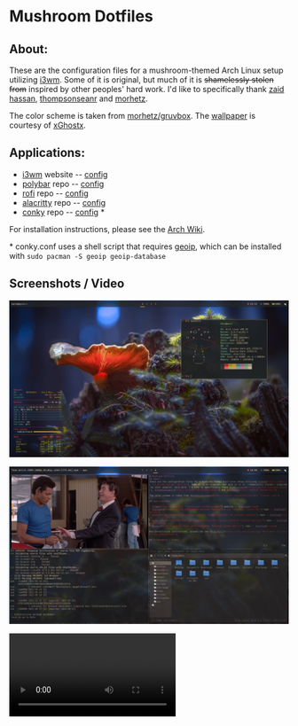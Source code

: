 # Mushroom Dotfiles
## About:
These are the configuration files for a mushroom-themed Arch Linux setup utilizing [i3wm](https://i3wm.org "i3 Window Manager Website"). Some of it is original, but much of it is ~~shamelessly stolen from~~ inspired by other peoples' hard work. I'd like to specifically thank [zaid hassan](https://github.com/zaid-hassan/), [thompsonseanr](https://github.com/thompsonseanr/) and [morhetz](https://github.com/morhetz/).

The color scheme is taken from [morhetz/gruvbox](https://github.com/morhetz/gruvbox "Gruvbox repo"). The [wallpaper](i3/mush-wallpaper.jpg "Wallpaper used in this theme") is courtesy of [xGhostx](https://wall.alphacoders.com/profile.php?id=54003).

## Applications:

* [i3wm](https://i3wm.org/ "Lightweight window manager") website -- [config](/i3)
* [polybar](https://github.com/polybar/polybar "Attractive and functional status bar") repo -- [config](/polybar)
* [rofi](https://github.com/davatorium/rofi "Window switcher and program launcher") repo -- [config](/rofi)
* [alacritty](https://github.com/alacritty/alacritty "Cross platform terminal emulator") repo -- [config](/alacritty)
* [conky](https://github.com/brndnmtthws/conky "Desktop system monitor") repo -- [config](/conky) *

For installation instructions, please see the [Arch Wiki](https://wiki.archlinux.org/ "Arch Wiki for installing each package").

\* conky.conf uses a shell script that requires [geoip](https://archlinux.org/packages/extra/x86_64/geoip/ "Application that returns the country of a given IP address"), which can be installed with `sudo pacman -S geoip geoip-database`

## Screenshots / Video

![Screenshot of desktop](mushroom-screenshot1.png)

![Screenshot of desktop](mushroom-screenshot2.png)

![Video of desktop](mushroom-video.mov)
